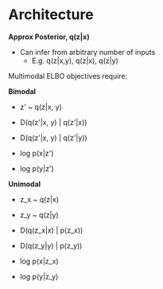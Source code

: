 # Architecture
**Approx Posterior, q(z|x)**
- Can infer from arbitrary number of inputs
    - E.g. q(z|x,y), q(z|x), q(z|y)


Multimodal ELBO objectives require:

**Bimodal**
- z' ~ q(z|x, y)

- D(q(z'|x, y) | q(z'|x))
- D(q(z'|x, y) | q(z'|y))

- log p(x|z')
- log p(y|z')

**Unimodal**
- z_x ~ q(z|x)
- z_y ~ q(z|y)

- D(q(z_x|x) | p(z_x))
- D(q(z_y|y) | p(z_y))

- log p(x|z_x)
- log p(y|z_y)
